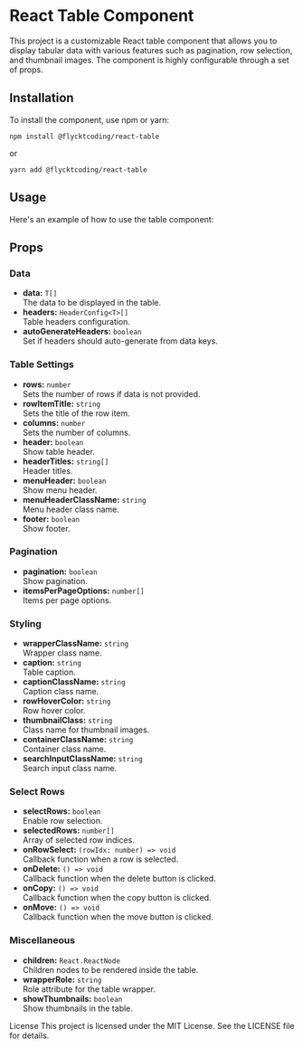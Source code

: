 # React Table Component

This project is a customizable React table component that allows you to display tabular data with various features such as pagination, row selection, and thumbnail images. The component is highly configurable through a set of props.

## Installation

To install the component, use npm or yarn:

```
npm install @flycktcoding/react-table
```

or

```
yarn add @flycktcoding/react-table
```

## Usage

Here's an example of how to use the table component:

## Props

### Data

- **data:** `T[]` <br/>
  The data to be displayed in the table.
- **headers:** `HeaderConfig<T>[]`<br/>
  Table headers configuration.
- **autoGenerateHeaders:** `boolean`<br/>
  Set if headers should auto-generate from data keys.

### Table Settings

- **rows:** `number`<br/>
  Sets the number of rows if data is not provided.
- **rowItemTitle:** `string`<br/>
  Sets the title of the row item.
- **columns:** `number`<br/>
  Sets the number of columns.
- **header:** `boolean`<br/>
  Show table header.
- **headerTitles:** `string[]`<br/>
  Header titles.
- **menuHeader:** `boolean`<br/>
  Show menu header.
- **menuHeaderClassName:** `string`<br/>
  Menu header class name.
- **footer:** `boolean`<br/>
  Show footer.

### Pagination<br/>

- **pagination:** `boolean`<br/>
  Show pagination.
- **itemsPerPageOptions:** `number[]`<br/>
  Items per page options.

### Styling<br/>

- **wrapperClassName:** `string`<br/>
  Wrapper class name.
- **caption:** `string`<br/>
  Table caption.
- **captionClassName:** `string`<br/>
  Caption class name.
- **rowHoverColor:** `string`<br/>
  Row hover color.
- **thumbnailClass:** `string`<br/>
  Class name for thumbnail images.
- **containerClassName:** `string`<br/>
  Container class name.
- **searchInputClassName:** `string`<br/>
  Search input class name.

### Select Rows<br/>

- **selectRows:** `boolean`<br/>
  Enable row selection.
- **selectedRows:** `number[]`<br/>
  Array of selected row indices.
- **onRowSelect:** `(rowIdx: number) => void`<br/>
  Callback function when a row is selected.
- **onDelete:** `() => void`<br/>
  Callback function when the delete button is clicked.
- **onCopy:** `() => void`<br/>
  Callback function when the copy button is clicked.
- **onMove:** `() => void`<br/>
  Callback function when the move button is clicked.

### Miscellaneous<br/>

- **children:** `React.ReactNode`<br/>
  Children nodes to be rendered inside the table.
- **wrapperRole:** `string`<br/>
  Role attribute for the table wrapper.
- **showThumbnails:** `boolean`<br/>
  Show thumbnails in the table.

License
This project is licensed under the MIT License. See the LICENSE file for details.
